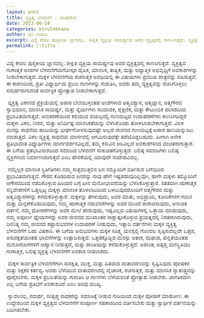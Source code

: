 ```yaml
---
layout: post
title: ವ್ಯಕ್ತಿತ್ವ ಬೆಳವಣಿಗೆ - ರೂಪುರೇಖೆ
date: 2023-06-19
categories: kirulekhana
author: ರವಿ ಉಮದಿ
excerpt: ವಿದ್ಯೆ ಕೇವಲ ಪುಸ್ತಕೀಯ ಜ್ಞಾನವಲ್ಲ. ಶೀಕ್ಷಿತ ವ್ಯಕ್ತಿಯ ಸಾಮರ್ಥ್ಯವು ಅವರ ವ್ಯಕ್ತಿತ್ವದಲ್ಲಿ ಕಾಣಸಿಗುತ್ತದೆ. ವ್ಯಕ್ತಿತ್ವದ ಗುಣಾತ್ಮಕ ಅಂಶಗಳ ಬೆಳವಣಿಗೆಯಗೋಸ್ಕರ ದೈಹಿಕ, ಮಾನಸಿಕ, ತಾತ್ವಿಕ, ಮತ್ತು ಆಧ್ಯಾತ್ಮಿಕ ಅಭಿವೃಧ್ದಿಗೆ ಅವಕಾಶಗಳನ್ನು ನೀಡಬೇಕಾಗುತ್ತದೆ.
permalink: /:title
---
```


ವಿದ್ಯೆ ಕೇವಲ ಪುಸ್ತಕೀಯ ಜ್ಞಾನವಲ್ಲ. ಶೀಕ್ಷಿತ ವ್ಯಕ್ತಿಯ ಸಾಮರ್ಥ್ಯವು ಅವರ ವ್ಯಕ್ತಿತ್ವದಲ್ಲಿ ಕಾಣಸಿಗುತ್ತದೆ. ವ್ಯಕ್ತಿತ್ವದ ಗುಣಾತ್ಮಕ ಅಂಶಗಳ ಬೆಳವಣಿಗೆಯಗೋಸ್ಕರ ದೈಹಿಕ, ಮಾನಸಿಕ, ತಾತ್ವಿಕ, ಮತ್ತು ಆಧ್ಯಾತ್ಮಿಕ ಅಭಿವೃಧ್ದಿಗೆ ಅವಕಾಶಗಳನ್ನು ನೀಡಬೇಕಾಗುತ್ತದೆ. ಮಕ್ಕಳ ಬೆಳವಣಿಗೆಯ ರಚನಾತ್ಮಕ ಅವಧಿಯಲ್ಲಿ ಈ ವಿಷಯಗಳು ಪ್ರಮುಖ ಪಾತ್ರವನ್ನು ವಹಿಸುತ್ತವೆ. ಈ ಕಾರಣದಿಂದ, ಪ್ರತೀ ವಿಧ್ಯಾರ್ಥಿಯ ಪ್ರಬಲ ಗುಣಗಳನ್ನು ಗುರುತಿಸಿ, ಅವರು ತಮ್ಮ ವ್ಯಕ್ತಿತ್ವವನ್ನು ರಚಿಸಿಗೊಳ್ಳಲು ಸಮರ್ಥರಾಗುವಂತೆ ಸಾರ್ವತ್ರಿಕ ಪ್ರೋತ್ಸಾಹ ನೀಡಬೇಕಾಗುತ್ತದೆ. 

​	ವ್ಯಕ್ತಿತ್ವ ವಿಕಸನದ ಪ್ರಕ್ರಿಯೆಯಲ್ಲಿ ಅಪಾರ ಬೆಲೆಯುಳ್ಳಂತಹ ಅಂಶಗಳಾದ ಆತ್ಮವಿಶ್ವಾಸ, ಆತ್ಮಜ್ಞಾನ, ಆತ್ಮಗೌರವ ಸ್ವಾಭಿಮಾನ, ಮಾನಸಿಕ ಸಾಮರ್ಥ್ಯ, ಮತ್ತು ಸ್ತೈರ್ಯಗಳು ಸಾಮಾಜಿಕ, ಶೈಕ್ಷಣಿಕ, ಮತ್ತು ಕೌಟುಂಬಿಕ ಪರಿಸರದಿಂದ ಪ್ರಭಾವಿತವಾಗುತ್ತವೆ. ಅನುಕರಣೆಯಿಂದ ಕಲಿಯುವ ವಯಸ್ಸಿನಲ್ಲಿ ಗುಣಮಟ್ಟದ ಉದಾಹರಣೆಗಳು ಕಾಣಸಿಗದಿದ್ದರೆ ಮಕ್ಕಳು ವಿಕಲ, ನೀರಸ, ಮತ್ತು ಅನಿರ್ದಿಷ್ಟ ಮಾನಸಿಕತೆಯನ್ನು ಬೆಳೆಸಿಕೊಂಡು ತೋಳಲಾಡಬೇಕಾಗುತ್ತದೆ. ವಿಲಕ ಮನಸ್ಸು ಸಾಧನೆಯ ಹಾದಿಯನ್ನು ಧೀರ್ಘಗೋಳಿಸುವುದಷ್ಟೇ ಅಲ್ಲದೆ ಜೀವನದ ಗುಣಮಟ್ಟಕ್ಕೆ ಅಪಾರ ಹಾನಿಯನ್ನುಂಟು ಮಾಡುತ್ತದೆ. ವಿಕಲ ವ್ಯಕ್ತಿತ್ವ ಸಾಧನೆಯ ಮಾರ್ಗದಲ್ಲಿ ಆಗಮಿಸುವುದಕ್ಕೇ ತಡೆಯೊಡ್ಡಬಹುದು. ಹೀಗಾಗಿ ಅನೇಕ ಪ್ರತಿಭಾವಂತ ವಿಧ್ಯಾರ್ಥಿಗಳು ಮಾರ್ಗದರ್ಶನವಿಲ್ಲದೆ, ತಮ್ಮ ಕಸುವಿನ ಅರಿವಿಲ್ಲದೆ ಅವಕಾಶಗಳಿಂದ ವಂಚಿತರಾಗುತ್ತಾರೆ. ಈ ಬಗೆಯ ಪ್ರತಭಾವಿನಾಶದಿಂದ ಸಮಾಜದ ಬೆಳವಣಿಗೆ ಸಂಕುಚಿತಗೊಳ್ಳುತ್ತದೆ. ಬಲಿಷ್ಠ ಸಮಾಜಗಳು ಬಲಿಷ್ಠ ವ್ಯಕ್ತಿಗಳಿಂದ ನಿರ್ಮಾಣವಾಗುತ್ತವೆ ಎಂಬ ಹೇಳಿಕೆಯಲ್ಲಿ ಯಾವುದೇ ಸಂದೇಹವಿವಲ್ಲ.

​	ನಮ್ಮೆಲ್ಲರ ಮಾನಸಿಕ ಸ್ಥಿತಿಗತಿಗಳು ನಮ್ಮ ಸುತ್ತಮುತ್ತಲಿನ ಜನ ನಮ್ಮೊಂದಿಗೆ ವರ್ತಿಸುವ ಬಗೆಯಿಂದ ಪ್ರಭಾವಿತವಾಗುತ್ತವೆ. ಗೌರವ ಕೊಡದಿರುವ ಜನರನ್ನು ನಾವು ಹೇಗೆ ಇಷ್ಟಪಡುವುದಿಲ್ಲವೋ, ಹಾಗೇ ಮಕ್ಕಳು ತಮ್ಮೊಂದಿಗೆ ಅಗೌರವದಿಂದ ನಡೆದಿಕೊಳ್ಳುವ ಹಿರಿಯರ ಬಗ್ಗೆ ಹೀನ ಮನೋಭಾವನೆಯನ್ನು ಬೆಳೆಸಿಕೊಳ್ಳುತ್ತಾರೆ. ಸತತವಾಗಿ ಋಣಾತ್ಮಕ ಸನ್ನಿವೇಶಗಳಿಗೆ ಒಡ್ಡಲ್ಪಟ್ಟ ಮಕ್ಕಳ್ಳು ಮಾನಸಿಕ ತೊಳಲಾಟದಿಂದ ಬಳಲುವುದರೊಂದಿಗೆ ಆತ್ಮಗೌರವ ಮತ್ತು ಆತ್ಮವಿಶ್ಸ್ವಾಸಗಳನ್ನು ಕಳೆದುಕೊಳ್ಳುತ್ತಾರೆ. ಮಕ್ಕಳನ್ನು ತೆಗಳುವುದು, ಅವರ ಮಾತು, ಅಭಿಪ್ರಾಯ, ಕೋರಿಕೆಗಳಿಗೆ ಗಮನ ಮತ್ತು ಮನ್ನಣೆಕೊಡದಿರಿವುದು, ನಮ್ಮ ಋಣಾತ್ಮಕ ನಡುವಳಿಕೆಗಳನ್ನು ಅವರ ಮುಂದೆ ರಾರಾಜಿಸುವುದು, ಅನುಚಿತ ವರ್ತನೆ, ನಮ್ಮ ಧೋರಣೆಗಳನ್ನು ಅವರ ಮೇಲೆ ಹೇರುವುದು, ಇಷ್ಡವಿಲ್ಲದ ವಿಷಯಗಳಲ್ಲಿ ಒತ್ತಾಯ ಮಾಡುವುದು, ನಮ್ಮ ಅಪೂರ್ಣ ಧ್ಯೇಯಗಳನ್ನು ಅವರ ಜೀವನದ ಮುಖಾಂತರ ಸಾಕ್ಷಾತ್ಕರಿಕೊಳ್ಳುವ ಪ್ರಯತ್ನದಲ್ಲಿ ನಿರತರಾಗಿರುವುದು, ದಿನನಿತ್ಯ ನಮ್ಮ ಜೀವನದ ಕಷ್ಟಾನುಭವಗಳ ಉದಾಹರಣೆ ನೀಡುವುದು, ಇತ್ಯಾದಿ ವರ್ತನೆಗಳು ಮಕ್ಕಳ ವ್ಯಕ್ತಿತ್ವ ಬೆಳವಣಿಗೆಗೆ ಬಹು ವಿಷಕಾರಿ. ಈ ಬಗೆಯ ಅನುಭವಗಳು ಮಕ್ಕಳ ಸೂಕ್ಷ್ಮ ಮನಸ್ಸಲ್ಲಿ ಗೊಂದಲ ಸೃಷ್ಠಿಸುದಲ್ಲದೇ ಒತ್ತಡ, ಅಸುರಕ್ಷತೆಯಂತಹ ಭಾವನೆಗಳನ್ನು ಉತ್ಪಾದಿಸುತ್ತವೆ. ಒತ್ತಡಕ್ಕೊಡ್ಡಿದ ಮನಸ್ಸು ಆತಂಕ, ದುಘುಡ, ಖಿನ್ನತೆಯಂತಹ ಮನೋರೋಗಗಳಿಗೆ ಆಹ್ವಾನ ನೀಡುತ್ತದೆ, ಮತ್ತು ಶಾಂತಿಯನ್ನು ಕಳೆದುಕೊಳ್ಳುತ್ತದೆ. ಅಶಾಂತ, ಅತೃಪ್ತ ಮನಸ್ಥಿತಿಯು ಗುಣಾತ್ಮಕ, ಬಲಿಷ್ಠ ವ್ಯಕ್ತಿತ್ವ ಬೆಳವಣಿಗೆಗೆ ಅವಕಾಶ ನೀಡಲಾರದು.

​	ಮಕ್ಕಳ ಸಾರ್ವತ್ರಿಕ ಬೆಳವಣಿಗೆಗಾಗಿ ಸುರಕ್ಷಿತ, ಮುಕ್ತ, ಮತ್ತು ಹಿತವಾದ ವಾತಾವರಣವನ್ನು ಸೃಷ್ಟಿಸಿವುದು ಪೋಷಕರ ಮತ್ತು ಶಿಕ್ಷಕರ ಕರ್ತವ್ಯ. ಆವರು ಬೆಳೆಯುವ ವಾತಾವರಣದಲ್ಲಿ ವೈಚಾರಿಕ, ರಚನಾತ್ಮಕ, ಮತ್ತು ಮಾನಸಿಕ ಸ್ವಾತಂತ್ರ್ಯವನ್ನು ಪೂರೈಸಬೇಕು. ಮಕ್ಕಳ ಪ್ರಬಲತೆಯನ್ನು ಗುರುತಿಸಿ ಆ ಗುಣಗಳು ಬೆಳೆಯವಂತೆ ಪ್ರೋತ್ಸಾಹ ನೀಡಬೇಕು. ಜಾಗತಿಕವಾಗಿ ಎಲ್ಲ ಬಗೆಯ ಪ್ರತಿಭೆಗೆ ಅವಕಾಶವಿದೆ ಎಂಬ ಅರಿವು ಮುಖ್ಯ.

​	ಸ್ವಾವಲಂಭಿ, ಸಮರ್ಥ, ಸಂತೃಪ್ತ ಸಾಧಕರನ್ನು ಸಮಾಜಕ್ಕೆ ನೀಡುವ ಗುರಿಯಿಂದ ಮಕ್ಕಳ ಪೋಷಣೆ ಮಾಡೋಣ. ಈ ಉದ್ದೇಶದಿಂದ ಮಕ್ಕಳ ವ್ಯಕ್ತಿತ್ವದ ಬೆಳವಣಿಗೆಗೆ ಸಂಪೂರ್ಣ ಸಹಕಾರದಿಂದ ವರ್ತಿಸಬೇಕು ಮತ್ತು ಸ್ವಾರ್ಥಿಕ ವರ್ತನೆಯನ್ನು ಬದಿಗಿಡಬೇಕು.
